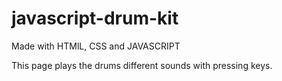 # javascript-drum-kit
Made with HTMlL, CSS and JAVASCRIPT

This page plays the drums different sounds with pressing keys.


